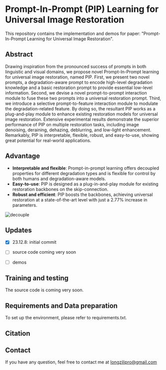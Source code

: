 # Prompt-In-Prompt (PIP) Learning for Universal Image Restoration



This repository contains the implementation and demos for paper: "Prompt-In-Prompt Learning for Universal Image Restoration". 


## Abstract
<!-- Image restoration, which aims to retrieve and enhance degraded images, is fundamental across a wide range of applications.
While conventional deep learning approaches have notably improved the image quality across various tasks, they still suffer from （**i**) the high storage cost needed for various task-specific models and (**ii**) the lack of interactivity and flexibility, hindering their wider application. -->
Drawing inspiration from the pronounced success of prompts in both linguistic and visual domains, we propose novel Prompt-In-Prompt learning for universal image restoration, named PIP. First, we present two novel prompts, a degradation-aware prompt to encode high-level degradation knowledge and a basic restoration prompt to provide essential low-level information. Second, we devise a novel prompt-to-prompt interaction module to fuse these two prompts into a universal restoration prompt.
Third, we introduce a selective prompt-to-feature interaction module to modulate the degradation-related feature. By doing so, the resultant PIP works as a plug-and-play module to enhance existing restoration models for universal image restoration.
Extensive experimental results demonstrate the superior performance of PIP on multiple restoration tasks, including image denoising, deraining, dehazing, deblurring, and low-light enhancement.
Remarkably, PIP is interpretable, flexible, robust, and easy-to-use, showing great potential for real-world applications.



<!-- ![flow](figs/flow.png)  -->
<!-- ![pip](figs/pip.png)  -->

<!-- <p float="left">
  <img src=figs/flow.png alt=flow width="50%" />
  <img src=figs/pip.png alt=pip width="49.8%" />
</p> -->


## Advantage
- **Interpretable and flexible**: Prompt-in-prompt learning offers decoupled properties for different degradation types and is flexible for control by both humans and degradation-aware models.
- **Easy-to-use**: PIP is designed as a plug-in-and-play module for existing restoration backbones on the skip-connection. 
- **Robust and efficient**: PIP boosts the backbones, achieving universal restoration at a state-of-the-art level with just a 2.77% increase in parameters.


![decouple](figs/decouple.png)



## Updates

- [x] 23.12.8: initial commit
- [ ] source code coming very soon
- [ ] demos


## Training and testing
The source code is coming very soon.


## Requirements and Data preparation

To set up the environment, please refer to requirements.txt. 


## Citation




## Contact

If you have any question, feel free to contact me at longzilipro@gmail.com






